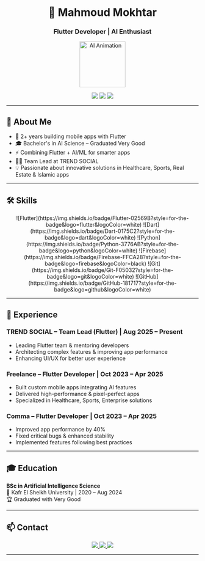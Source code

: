 <div align="center">

# 🤖 Mahmoud Mokhtar

### Flutter Developer | AI Enthusiast

<p align="center">
  <img src="https://media.giphy.com/media/3o7TKtnuHOHHUjR38Y/giphy.gif" width="120" alt="AI Animation"/>
</p>

<p align="center">
  <img src="https://img.shields.io/badge/Experience-2%2B%20Years-blue?style=for-the-badge&logo=clockify&logoColor=white">
  <img src="https://img.shields.io/badge/Flutter-Expert-02569B?style=for-the-badge&logo=flutter&logoColor=white">
  <img src="https://img.shields.io/badge/AI-Engineer-FF6F00?style=for-the-badge&logo=tensorflow&logoColor=white">
</p>
</div>

---

## 🧠 About Me
- 🚀 2+ years building mobile apps with Flutter  
- 🎓 Bachelor's in AI Science – Graduated Very Good  
- ⚡ Combining Flutter + AI/ML for smarter apps  
- 👨‍💼 Team Lead at TREND SOCIAL  
- 💡 Passionate about innovative solutions in Healthcare, Sports, Real Estate & Islamic apps

---

## 🛠️ Skills

<div align="center">
![Flutter](https://img.shields.io/badge/Flutter-02569B?style=for-the-badge&logo=flutter&logoColor=white)
![Dart](https://img.shields.io/badge/Dart-0175C2?style=for-the-badge&logo=dart&logoColor=white)
![Python](https://img.shields.io/badge/Python-3776AB?style=for-the-badge&logo=python&logoColor=white)
![Firebase](https://img.shields.io/badge/Firebase-FFCA28?style=for-the-badge&logo=firebase&logoColor=black)
![Git](https://img.shields.io/badge/Git-F05032?style=for-the-badge&logo=git&logoColor=white)
![GitHub](https://img.shields.io/badge/GitHub-181717?style=for-the-badge&logo=github&logoColor=white)
</div>

---

## 💼 Experience

### TREND SOCIAL – Team Lead (Flutter) | Aug 2025 – Present
- Leading Flutter team & mentoring developers  
- Architecting complex features & improving app performance  
- Enhancing UI/UX for better user experience

### Freelance – Flutter Developer | Oct 2023 – Apr 2025
- Built custom mobile apps integrating AI features  
- Delivered high-performance & pixel-perfect apps  
- Specialized in Healthcare, Sports, Enterprise solutions

### Comma – Flutter Developer | Oct 2023 – Apr 2025
- Improved app performance by 40%  
- Fixed critical bugs & enhanced stability  
- Implemented features following best practices

---

## 🎓 Education

**BSc in Artificial Intelligence Science**  
📍 Kafr El Sheikh University | 2020 – Aug 2024  
🏆 Graduated with Very Good

---

## 📫 Contact

<div align="center">
<a href="mailto:Mahmoudmokhtar2001@gmail.com">
  <img src="https://img.shields.io/badge/Email-D14836?style=for-the-badge&logo=gmail&logoColor=white" />
</a>
<a href="https://github.com/Eng-Mahmoud-Mokhtar">
  <img src="https://img.shields.io/badge/GitHub-181717?style=for-the-badge&logo=github&logoColor=white" />
</a>
<a href="tel:01017900067">
  <img src="https://img.shields.io/badge/Phone-25D366?style=for-the-badge&logo=whatsapp&logoColor=white" />
</a>
</div>

---
